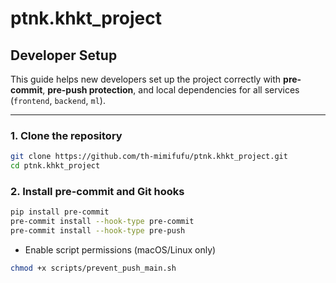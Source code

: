 # ptnk.khkt_project

## Developer Setup
This guide helps new developers set up the project correctly with **pre-commit**, **pre-push protection**, and local dependencies for all services (`frontend`, `backend`, `ml`).

---

### 1. Clone the repository

```bash
git clone https://github.com/th-mimifufu/ptnk.khkt_project.git
cd ptnk.khkt_project
```

### 2. Install pre-commit and Git hooks

```bash
pip install pre-commit
pre-commit install --hook-type pre-commit
pre-commit install --hook-type pre-push
```

- Enable script permissions (macOS/Linux only)

```bash
chmod +x scripts/prevent_push_main.sh
```
